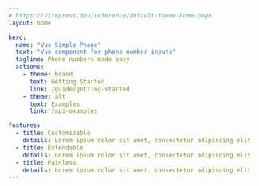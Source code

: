 ```yaml
---
# https://vitepress.dev/reference/default-theme-home-page
layout: home

hero:
  name: "Vue Simple Phone"
  text: "Vue component for phone number inputs"
  tagline: Phone numbers made easy
  actions:
    - theme: brand
      text: Getting Started
      link: /guide/getting-started
    - theme: alt
      text: Examples
      link: /api-examples

features:
  - title: Customizable
    details: Lorem ipsum dolor sit amet, consectetur adipiscing elit
  - title: Extendable
    details: Lorem ipsum dolor sit amet, consectetur adipiscing elit
  - title: Painless
    details: Lorem ipsum dolor sit amet, consectetur adipiscing elit
---
```


